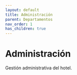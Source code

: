 ```yaml
---
layout: default
title: Administración
parent: Departamentos
nav_order: 1
has_children: true
---
```


# Administración

Gestión administrativa del hotel.